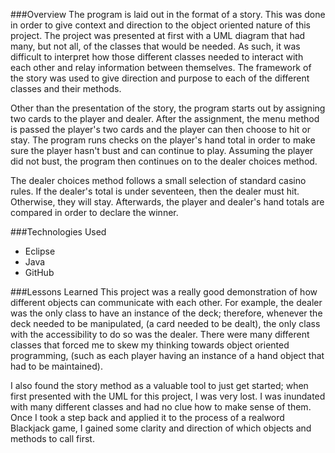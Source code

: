 ###Overview
The program is laid out in the format of a story. This was done in order to give context and direction to the object oriented nature of
this project. The project was presented at first with a UML diagram that had many, but not all, of the classes that would be needed. As
such, it was difficult to interpret how those different classes needed to interact with each other and relay information between themselves.
The framework of the story was used to give direction and purpose to each of the different classes and their methods.

Other than the presentation of the story, the program starts out by assigning two cards to the player and dealer. After the assignment, the
menu method is passed the player's two cards and the player can then choose to hit or stay. The program runs checks on the player's hand total
in order to make sure the player hasn't bust and can continue to play. Assuming the player did not bust, the program then continues on
to the dealer choices method.

The dealer choices method follows a small selection of standard casino rules. If the dealer's total is under seventeen, then the dealer
must hit. Otherwise, they will stay. Afterwards, the player and dealer's hand totals are compared in order to declare the winner.

###Technologies Used
- Eclipse
- Java
- GitHub

###Lessons Learned
This project was a really good demonstration of how different objects can communicate with each other. For example, the dealer was the only
class to have an instance of the deck; therefore, whenever the deck needed to be manipulated, (a card needed to be dealt), the only 
class with the accessibility to do so was the dealer. There were many different classes that forced me to skew my thinking towards object
oriented programming, (such as each player having an instance of a hand object that had to be maintained). 

I also found the story
method as a valuable tool to just get started; when first presented with the UML for this project, I was very lost. I was inundated with
many different classes and had no clue how to make sense of them. Once I took a step back and applied it to the process of a 
realword Blackjack game, I gained some clarity and direction of which objects and methods to call first.
